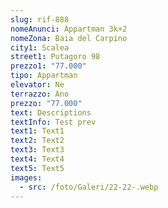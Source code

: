 ```yaml
---
slug: rif-888
nomeAnunci: Appartman 3k+2
nomeZona: Baia del Carpino
city1: Scalea
street1: Putagoro 98
prezzo1: "77.000"
tipo: Appartman
elevator: Ne
terrazzo: Ano
prezzo: "77.000"
text: Descriptions
textInfo: Test prev
text1: Text1
text2: Text2
text3: Text3
text4: Text4
text5: Text5
images:
  - src: /foto/Galeri/22-22-.webp
---
```

